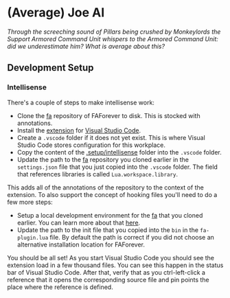 # (Average) Joe AI

_Through the screeching sound of Pillars being crushed by Monkeylords the Support Armored Command Unit whispers to the Armored Command Unit: did we underestimate him? What is average about this?_

## Development Setup

### Intellisense

There's a couple of steps to make intellisense work:

- Clone the [fa](https://github.com/FAForever/fa) repository of FAForever to disk. This is stocked with annotations.
- Install the [extension](https://github.com/FAForever/fa-lua-vscode-extension/releases/latest) for [Visual Studio Code](https://code.visualstudio.com/). 
- Create a `.vscode` folder if it does not yet exist. This is where Visual Studio Code stores configuration for this workplace.
- Copy the content of the [.setup/intellisense](./.setup/intellisense) folder into the `.vscode` folder.
- Update the path to the [fa](https://github.com/FAForever/fa) repository you cloned earlier in the `settings.json` file that you just copied into the `.vscode` folder. The field that references libraries is called `Lua.workspace.library`.
  
This adds all of the annotations of the repository to the context of the extension. To also support the concept of hooking files you'll need to do a few more steps:

- Setup a local development environment for the [fa](https://github.com/FAForever/fa) that you cloned earlier. You can learn more about that [here](https://github.com/FAForever/fa/blob/develop/setup/setup-english.md#running-the-game-with-your-changes).
- Update the path to the init file that you copied into the `bin` in the `fa-plugin.lua` file. By default the path is correct if you did not choose an alternative installation location for FAForever.

You should be all set! As you start Visual Studio Code you should see the extension load in a few thousand files. You can see this happen in the status bar of Visual Studio Code. After that, verify that as you ctrl-left-click a reference that it opens the corresponding source file and pin points the place where the reference is defined.
